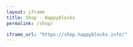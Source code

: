 ```yaml
---
layout: iframe
title: Shop - Happyblocks
permalink: /shop/

iframe_url: "https://shop.happyblocks.info/" 
---
```

